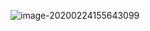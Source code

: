 ![image-20200224155643099](C:\Users\gmalarski\AppData\Roaming\Typora\typora-user-images\image-20200224155643099.png)